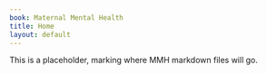 ```yaml
---
book: Maternal Mental Health
title: Home
layout: default
---
```


This is a placeholder, marking where MMH markdown files will go.
